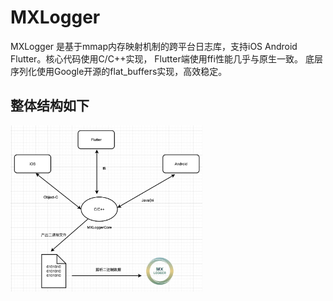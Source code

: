 # MXLogger

MXLogger 是基于mmap内存映射机制的跨平台日志库，支持iOS Android Flutter。核心代码使用C/C++实现， Flutter端使用ffi性能几乎与原生一致。 底层序列化使用Google开源的flat_buffers实现，高效稳定。



## 整体结构如下

<img src="./icon/jiegoutu.jpg" alt="jiegoutu" style="zoom:30%;" />
